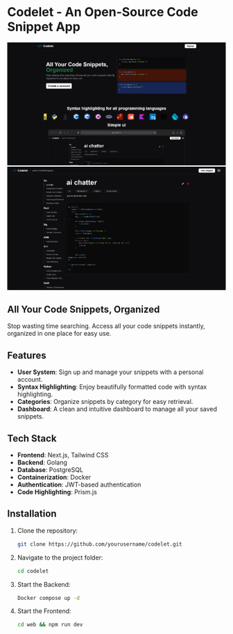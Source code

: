 # Codelet - An Open-Source Code Snippet App

![Home Screen](./docs/image2.png)
![Dashboard](./docs/image.png)

## All Your Code Snippets, Organized

Stop wasting time searching. Access all your code snippets instantly, organized in one place for easy use.

## Features

- **User System**: Sign up and manage your snippets with a personal account.
- **Syntax Highlighting**: Enjoy beautifully formatted code with syntax highlighting.
- **Categories**: Organize snippets by category for easy retrieval.
- **Dashboard**: A clean and intuitive dashboard to manage all your saved snippets.

## Tech Stack

- **Frontend**: Next.js, Tailwind CSS
- **Backend**: Golang
- **Database**: PostgreSQL
- **Containerization**: Docker
- **Authentication**: JWT-based authentication
- **Code Highlighting**: Prism.js

## Installation

1. Clone the repository:
   ```sh
   git clone https://github.com/yourusername/codelet.git
   ```
2. Navigate to the project folder:
   ```sh
   cd codelet
   ```
3. Start the Backend:
   ```sh
   Docker compose up -d
   ```
4. Start the Frontend:
   ```sh
   cd web && npm run dev
   ```

